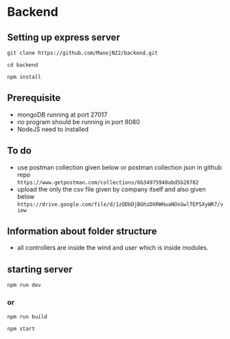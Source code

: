 # Backend
## Setting up express server

`git clone https://github.com/ManojN22/backend.git`

`cd backend`

`npm install`

## Prerequisite

* mongoDB running at port 27017 
* no program should be running in port 8080 
* NodeJS need to installed 

## To do 

* use postman collection given below or postman collection json in github repo <br>
`https://www.getpostman.com/collections/6b34975948abd5b28782`
* upload the only the csv file given by company itself and also given below <br>
`https://drive.google.com/file/d/1zODbDjBGhzDXRWHuaNOsGwlTEPSXyWR7/view`

## Information about folder structure

* all controllers are inside the wind and user which is inside modules.

## starting server 

`npm run dev`

### or

`npm run build`
 
`npm start`
